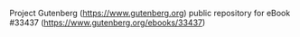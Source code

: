 Project Gutenberg (https://www.gutenberg.org) public repository for eBook #33437 (https://www.gutenberg.org/ebooks/33437)
